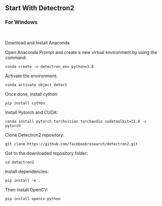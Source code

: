 ## Start With Detectron2
### For Windows
<br>

Download and Install Anaconda

Open Anaconda Prompt and create a new virtual environment by using the command:

```
conda create -n detectron_env python=3.8
```

Activate the environment:

```
conda activate object_detect
```
Once done, install cython:
```
pip install cython
```
Install Pytorch and CUDA:
```
conda install pytorch torchvision torchaudio cudatoolkit=11.0 -c pytorch
```
Clone Detectron2 repository:
```
git clone https://github.com/facebookresearch/detectron2.git
```
Got to the downloaded repository folder:
```
cd detectron2
```
Install dependencies:
```
pip install -e .
```
Then install OpenCV:
```
pip install opencv-python
```